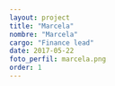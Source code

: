 ```yaml
---
layout: project
title: "Marcela"
nombre: "Marcela"
cargo: "Finance lead"
date: 2017-05-22
foto_perfil: marcela.png
order: 1
---
```

